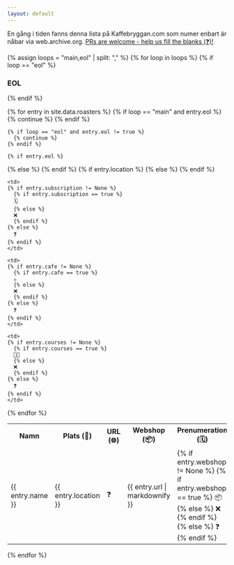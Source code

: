 ```yaml
---
layout: default
---
```

En gång i tiden fanns denna lista på Kaffebryggan.com som numer enbart är nåbar via web.archive.org. [PRs are welcome - help us fill the blanks (❓)!](https://github.com/svenska-kafferosterier-rymdvarel-se/svenska-kafferosterier-rymdvarel-se.github.io)

{% assign loops = "main,eol" | split: "," %}
{% for loop in loops %}
  {% if loop == "eol" %}
### EOL
  {% endif %}
<table>
  <tr>
    <th>Namn</th>
    <th>Plats (📍)</th>
    <th>URL (🌐)</th>
    <th>Webshop (📦)</th>
    <th>Prenumeration (🗓)</th>
    <th>Café/bar (☕️)</th>
    <th>Kurser (🧑‍🎓)</th>
    <th>Kommentar (💬)</th>
  </tr>
  {% for entry in site.data.roasters %}
    {% if loop == "main" and entry.eol %}
      {% continue %}
    {% endif %}

    {% if loop == "eol" and entry.eol != true %}
      {% continue %}
    {% endif %}

    {% if entry.eol %}
  <tr class="strikeout">
    {% else %}
  <tr>
    {% endif %}
    <td>{{ entry.name }}</td>
    {% if entry.location %}
    <td>{{ entry.location }}</td>
    {% else %}
    <td>❓</td>
    {% endif %}
    <td>{{ entry.url | markdownify  }}</td>
    <td>
    {% if entry.webshop != None %}
      {% if entry.webshop == true %}
      📦
      {% else %}
      ❌
      {% endif %}
    {% else %}
      ❓
    {% endif %}
    </td>

    <td>
    {% if entry.subscription != None %}
      {% if entry.subscription == true %}
      🗓
      {% else %}
      ❌
      {% endif %}
    {% else %}
      ❓
    {% endif %}
    </td>

    <td>
    {% if entry.cafe != None %}
      {% if entry.cafe == true %}
      ☕️
      {% else %}
      ❌
      {% endif %}
    {% else %}
      ❓
    {% endif %}
    </td>

    <td>
    {% if entry.courses != None %}
      {% if entry.courses == true %}
      🧑‍🎓
      {% else %}
      ❌
      {% endif %}
    {% else %}
      ❓
    {% endif %}
    </td>

  <td>{{ entry.comment }}</td>
  </tr>
  {% endfor %}
</table>
{% endfor %}

